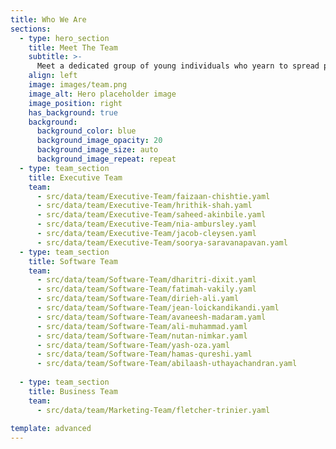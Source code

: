 ```yaml
---
title: Who We Are
sections:
  - type: hero_section
    title: Meet The Team
    subtitle: >-
      Meet a dedicated group of young individuals who yearn to spread positivity and love through software. We encourage our team to be proud of their creativity, be optimistic and open-minded about technology while giving back to the community through Software for Love. 
    align: left
    image: images/team.png
    image_alt: Hero placeholder image
    image_position: right
    has_background: true
    background:
      background_color: blue
      background_image_opacity: 20
      background_image_size: auto
      background_image_repeat: repeat
  - type: team_section
    title: Executive Team
    team:
      - src/data/team/Executive-Team/faizaan-chishtie.yaml
      - src/data/team/Executive-Team/hrithik-shah.yaml
      - src/data/team/Executive-Team/saheed-akinbile.yaml
      - src/data/team/Executive-Team/nia-ambursley.yaml
      - src/data/team/Executive-Team/jacob-cleysen.yaml
      - src/data/team/Executive-Team/soorya-saravanapavan.yaml
  - type: team_section
    title: Software Team
    team:
      - src/data/team/Software-Team/dharitri-dixit.yaml
      - src/data/team/Software-Team/fatimah-vakily.yaml
      - src/data/team/Software-Team/dirieh-ali.yaml
      - src/data/team/Software-Team/jean-loickandikandi.yaml
      - src/data/team/Software-Team/avaneesh-madaram.yaml
      - src/data/team/Software-Team/ali-muhammad.yaml
      - src/data/team/Software-Team/nutan-nimkar.yaml
      - src/data/team/Software-Team/yash-oza.yaml
      - src/data/team/Software-Team/hamas-qureshi.yaml
      - src/data/team/Software-Team/abilaash-uthayachandran.yaml
      
  - type: team_section
    title: Business Team
    team:
      - src/data/team/Marketing-Team/fletcher-trinier.yaml
  
template: advanced
---
```

